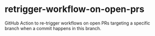 # retrigger-workflow-on-open-prs
GitHub Action to re-trigger workflows on open PRs targeting a specific branch when a commit happens in this branch.

